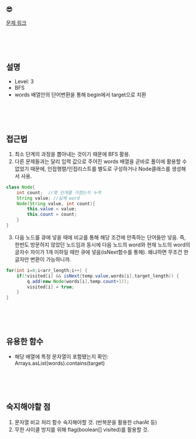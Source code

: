 

### &#128526;
[문제 링크](https://programmers.co.kr/learn/courses/30/lessons/43163)

<br>
<br>
<br>

## 설명
* Level: 3
* BFS
* words 배열안의 단어변환을 통해 begin에서 target으로 치환


<br>
<br>
<br>

## 접근법
1) 최소 단계의 과정을 뽑아내는 것이기 때문에 BFS 활용.
2) 다른 문제들과는 달리 입력 값으로 주어진 words 배열을 곧바로 풀이에 활용할 수 없었기 때문에, 인접행렬/인접리스트를 별도로 구성하거나 Node클래스를 생성해서 사용.
```java
class Node{
	int count;  //몇 단계를 거쳤는지 누적
	String value; //실제 word
	Node(String value, int count){
		this.value = value;
		this.count = count;
	}
}
```
3) 다음 노드를 큐에 넣을 때에 비교를 통해 해당 조건에 만족하는 단어들만 넣음. 즉, 한번도 방문하지 않았던 노드임과 동시에 다음 노드의 word와 현재 노드의 word의 글자수 차이가 1개 이하일 때만 큐에 넣음(isNext함수를 통해). 왜냐하면 무조건 한 글자만 변환이 가능하니까.
```java
for(int i=0;i<arr_length;i++) {
	if(!visited[i] && isNext(temp.value,words[i],target_length)) {
		q.add(new Node(words[i],temp.count+1));
		visited[i] = true;
	}
}
```
<br>
<br>
<br>

## 유용한 함수
* 해당 배열에 특정 문자열이 포함됐는지 확인: Arrays.asList(words).contains(target)

<br>
<br>
<br>

## 숙지해야할 점
1) 문자열 비교 처리 함수 숙지해야할 것. (반복문을 활용한 charAt 등)
2) 무한 사이클 방지를 위해 flag(boolean[] visited)를 활용할 것.

<br>
<br>
<br>
